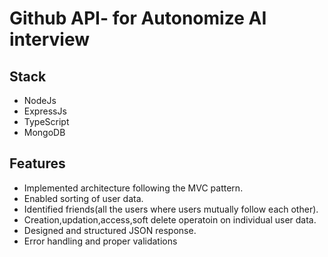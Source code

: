 # Github API- for Autonomize AI interview

## Stack
- NodeJs
- ExpressJs
- TypeScript
- MongoDB

## Features
- Implemented architecture following the MVC pattern.
- Enabled sorting of user data.
- Identified friends(all the users where users mutually follow each other).
- Creation,updation,access,soft delete operatoin on individual user data.
- Designed and structured JSON response.
- Error handling and proper validations


